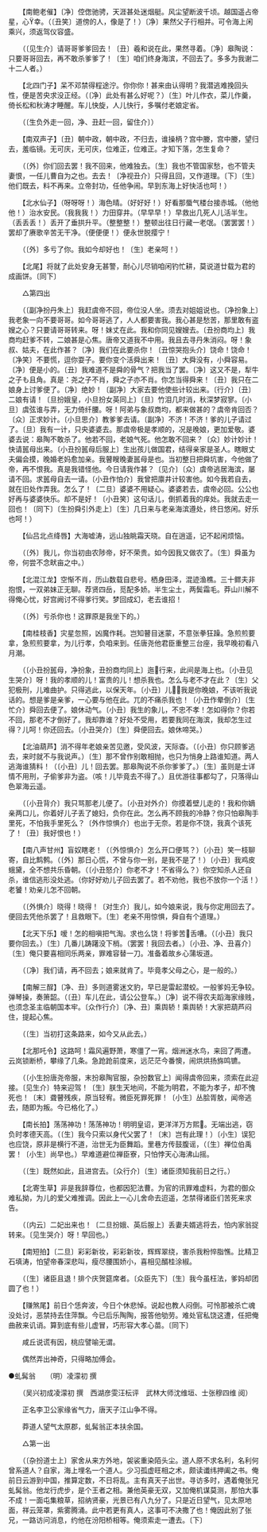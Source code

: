 <!-- { "loadSidebar": true } -->
　　【南鲍老催】〔净〕倥偬驰骋，天涯甚处迷烟艇。风尘望断波千顷。越国遥占帝星，心幸。（〔丑笑〕道傍的人，像是了！）〔净〕果然父子行相并。可令海上闲乘兴，须返驾仪容盛。 

　　（〔见生介〕请哥哥爹爹回去！〔丑〕羲和说在此，果然寻着。〔净〕皋陶说：只要哥哥回去，再不敢杀爹爹了！〔生〕咱们终身海滨，不回去了。多多为我谢二十二人者。） 

　　【北四门子】呆不邓禁得程途泞。你你你！甚来由认得明？我潜逃难挽回头性，便是苦央求没正经。（〔净〕此处有甚么好呢？）〔生〕叶儿作衣，菜儿作羹，倚长松和秋涛才睡醒。车儿快旋，人儿快行，多嘱付老娘定省。 

　　（〔生负外走一回，净、丑赶一回，留住介〕） 

　　【南双声子】〔丑〕朝中政，朝中政，不归去，谁操柄？宫中媵，宫中媵，望归去，羞临镜。无可庆，无可庆，位难正，位难正。才知下落，怎生复命？ 

　　（〔外〕你们回去罢！我不回来，他难独去。〔生〕我也不管国家愁，也不管夫妻恨，一任儿曹自为之也。去去！〔净视丑介〕只得且回，又作道理。〔下〕〔生〕他们既去，料不再来。立帝封功，任他争闹。早到东海上好快活也呵！） 

　　【北水仙子】（呀呀呀！）海色晴。（好好好！）好看那蜃气楼台接赤城。（他他他！）治水安民。（我我我！）力田穿井。（早早早！）早救出几死人儿活半生。（丢丢丢！）丢开了垂拱升平。（整整整！）整顿出往日行藏一老氓。（罢罢罢！）罢却了赓歌辛苦无干净。（便便便！）便永世脱撄宁！ 

　　（〔外〕多亏了你。我如今却好也！〔生〕老亲呵！） 

　　【北尾】将就了此处安身无甚警，耐心儿尽销咱闲钓忙耕，莫说道廿载为君的成画饼。〔同下〕 

　　△第四出 

　　（〔副净扮丹朱上〕我赶虞帝不回，帝位没人坐。须去对姐姐说也。〔净扮象上〕我老象一向不要哥哥。如今哥哥逃了，人人都要害我。我心甚是愁苦，那里敢有盗嫂之心？只要请哥哥转来。呀！妹丈在此。我和你同见嫂嫂去。〔丑扮商均上〕我商均赶爹不转，二娘甚是心焦。唐帝又道我不中用。我且去寻丹朱消闷。呀！象叔、姑夫，在此作甚？〔净〕我们在此要杀你！〔丑惊哭抱头介〕饶命！饶命！〔净笑〕不要慌，逗你耍子。要你变个活舜出来！〔丑〕大舜没有，小舜容易。〔净〕便是小的。〔丑〕我难道不是舜的骨气？把我当了罢。〔净〕这又不是，犁牛之子も且角。真是：尧之子不肖，舜之子亦不肖。你怎当得舜来！〔丑〕我只在二娘身上讨爹便了。〔净〕绝妙！〔副净〕大家去要他使些计较出来。〔行介〕〔丑〕二娘有请！〔旦扮娥皇，小旦扮女英同上〕〔旦〕竹泪几时消，秋深梦寂寥。〔小旦〕虞弦谁与弄，无力倚纤腰。呀！阿弟与象叔商均，都来做甚的？虞帝肯回否？〔众〕正求妙计。〔小旦思介〕教爹爹去请。〔副净〕不济！不济！爹的儿子请过了。〔旦〕我有一计，只央婆婆去。那虞帝极是孝顺的，况是晚娘，更加爱敬。婆婆去说：皋陶不敢杀了。他若不回，老娘气死。他怎敢不回来？〔众〕妙计妙计！快请嚚母出来。〔小丑扮嚚母后服上〕生出孩儿做国君，结得亲家是圣人。瞎眼丈夫偏会摸，晚婚老妈愈加亲。我瞽瞍晚妻嚚母是也。当初整日把舜坑害，今他做了帝，再不恨我。真是我错怪他。今日请我作甚？〔见介〕〔众〕虞帝逃居海滨，屡请不回。求嚚母自去一请。〔小丑作怕介〕我曾把廪井计较害他。如今我若自去，就在旧处作弄我。怎么了！〔二旦〕婆婆不用疑心。婆婆若去，虞帝必回。公公也好再与婆婆快乐。却不是好！〔小丑笑〕这句话儿，倒抓着我的痒处。我就去走一回也！〔同下〕〔生扮舜引外走上〕〔生〕几日来与老亲海滨遵处，终日悠闲。好乐也呵！） 

　　【仙吕北点绛唇】大海嘘涛，远山独眺霜天晓。自在逍遥，记不起闲烦恼。 

　　（〔外〕我儿，你当初由农陟帝，好不荣贵。如今因我又做农了。〔生〕舜虽为帝，何尝不念畎亩之中。） 

　　【北混江龙】空惭不肖，历山数载自悲号。栖身田泽，混迹渔樵。三十鳏夫非抱恨，一双弟妹正无聊。荐贤四岳，觅配多娇。半生尘土，两鬓霜毛。莽山川解不得俺心忧，好宫阙讨不得爹行笑。梦回成幻，老去谁招！ 

　　（〔外〕亏杀你也！这罪原是我坐下的。） 

　　【南桂枝香】灾星忽照，凶魔作耗。岂知瞽目迷蒙，不意张拳狂躁。急煎煎要拿，急煎煎要拿，为儿行孝，负咱来到。任唐尧他君臣重整三台座，我早晚初看八月潮。 

　　（〔小丑扮嚚母，净扮象，丑扮商均同上〕迤行来，此间是海上也。〔小丑见生哭介〕呀！我的孝顺的儿！富贵的儿！想杀我也。怎么与老不才在此？〔生〕父犯极刑，儿难曲护。只得逃此，以保天年。〔小丑〕儿！我是你晚娘，不该听我说话的。想是爹是亲爹，一心要与他在此。兀的不痛杀我也！〔小丑作晕倒介〕〔生忙介〕舜回去便了。娘休动气。〔小丑〕我生的象儿，不忠不孝！怎如得你？你若不回，那老不才倒好了。我却靠谁？好处不受用，若要我同在海滨，我却怎生过得？儿呵！你还回去。〔小丑哭介〕〔生〕舜便回去。娘休啼哭。） 

　　【北油葫芦】消不得年老娘亲苦见邀，受风波，天际杳。（〔小丑〕你只顾爹逃去，来时就不与我说声。）〔生〕那不曾作别敢相抛，也只为悄身上路谁知道。两人逃海谁猜料！（〔小丑〕儿！回去罢。那皋陶说不杀你爹爹了。）〔生〕虽则是士详情不用刑，子偷爹非为盗。（咳！儿毕竟去不得了。）且优游往事都勾了，只落得山色翠海云遥。 

　　（〔小丑背介〕我只骂那老儿便了。〔小丑对外介〕你摸着壁儿走的！我和你嫡亲两口儿，你着好儿子丢了媳妇，负你在此。怎么再不顾我的冷静？你只怕皋陶手里死，不怕我手里死么？〔外作惊惧介〕也出于无奈。若是你不饶，我真个该死了！〔丑〕我好恨也！） 

　　【南八声甘州】盲奴瞎老！（〔外惊惧介〕怎么开口便骂？）〔小丑〕笑一枝聊寄，自比鹪鹩。（〔外〕那日心慌，不曾与你一别，是我不是了！）〔小丑〕我鸡皮蛾黛，全不想共乐昏朝。（〔小丑怒介〕你老不才！不省得么？）你空知杀人还自杀，谁信逃形没处逃。（你好好劝儿子回去罢了。若不劝他，我也不放你一个活！）老饕！劝亲儿怎不回朝。 

　　（〔外惧介〕晓得！晓得！〔对生介〕我儿，如今娘来说，我与你定用回去了。便回去凭他杀罢了！且救眼下。〔生〕老亲不用惊惧，舜自有个道理。） 

　　【北天下乐】嗳！怎的相嗔把气淘。求也么饶！将爹苦舌嘈。（〔小丑〕我只要你回去。）〔生〕几番儿踌躇没下梢。（罢罢！我回去者。）〔小丑、净、丑喜介〕〔生〕俺只要喜相同乐两亲，罪难容替一刀。准备着故乡心蒲坂道。 

　　（〔净〕我们请，再不回去；娘来就肯了。毕竟孝父母之心，是一般的。） 

　　【南解三酲】〔净、丑〕多则道雾迷文豹，早已是雷起潜蛟。一般爹妈无争较。弹琴操，奏箫韶。（〔丑〕车儿在此，请公公登车。）〔净〕说不得农夫蹈海家缘贱，也须念圣主临朝国本牢。〔众作行介〕〔净、丑〕乘舆轿！乘舆轿！大家把葫芦闷住，提起心焦。 

　　（〔生〕当初打这条路来，如今又从此去。） 

　　【北那吒令】这路呵！霜风遍野萧，寒僵了一宵。烟洲迷水鸟，来回了两遭。云岚锁断桥，攀缘了几条。急跄跄前度来，远茫茫今番懊，闹烘烘扬旆鸣镳。 

　　（〔小生扮唐尧帝服，末扮皋陶官服，杂扮数官上〕闻得虞帝回来，须索在此迎接。〔见生介〕特来迎驾！〔生〕朕生天地间，不能为明君，不能为孝子，却不愧死也！〔末〕聋瞽残疾，原当轻宥。微臣死罪死罪！〔小生〕丛脍胥敖，闻帝逃去，随即为叛。今已格化了。） 

　　【南长拍】荡荡神功！荡荡神功！明明皇诏，更洋洋万方熙。无端出逃，窃负时孝德天高。（〔生〕我今只索以身代父罢了！〔末〕岂有此理！）〔小生〕误犯也应饶，原非是横行不道，治世无为臣舞蹈。里巷方传鼓腹谣，（〔生〕禅位伯禹罢！〔小生〕尚早也。）早难道避位禅臣寮，只怕悖天心海沸山摇。 

　　（〔生〕既然如此，且进宫去。〔众行介〕〔生〕诸臣须知我前日之行。） 

　　【北寄生草】非是我辞尊位，也都因犯法曹。为官的讯罪难虚料，为君的御众难私拗，为儿的爱父难推调。因此上一心儿舍命去迢遥，怎禁得诸臣们苦死来求告。 

　　（〔内云〕二妃出来也！〔二旦扮娥、英后服上〕丢妻夫婿逃将去，怕内家翁捉转来。〔见生哭介〕呀！早回也。） 

　　【南短拍】〔二旦〕彩彩新妆，彩彩新妆，辉辉翠绕，害杀我粉悴脂憔。比精卫石填涛，怕望帝春深悲叫，瘦尽腰围娇小，喜相见醑桂涂椒。 

　　（〔生〕诸臣且退！排个庆贺筵席者。〔众臣先下〕〔生〕我今虽枉法，爹妈却团圆了也！） 

　　【赚煞尾】前日个恁奔波，今日个休悲悼。说起也教人闷倒。可怜那被杀亡魂没处讨，恶禁持去住萍飘。今已后乐陶陶，报答他劬劳。难处官私饶这遭，任把俺曲赦来讥诮。算到底有些儿虚冒，巧形容大孝心苗。〔同下〕 

　　咸丘说谎有因，桃应譬喻无谓。 

　　偶然弄出神奇，只得略加傅会。


●虬髯翁　　（明）凌濛初 撰 

　　（吴兴初成凌濛初 撰　西湖彦雯汪枟评　武林大师沈维垣、士张穆四维 阅） 

　　正名李卫公家缘省气力，唐天子江山争不得。 

　　莽道人望气太原郡，虬髯翁正本扶余国。 

　　△第一出 

　　（〔杂扮道士上〕家舍从来方外地，袈裟重染陌头尘。道人原不求名利，名利何曾系道人？自家，海上埋名一个道人。少习孤虚旺相之术，颇读谶纬押阖之书。俺前日云游到中国，推算定数，不日将乱。主有真天子出世。寻访多时，遇着俺张兄虬髯翁。他龙行虎步，是个王者之相。兼他英豪无双，又加俺机谋莫测，那怕大事不成！一面屯集粮草，招纳贤豪，光景已有八九分了。只是近日望气，见太原地面，祥云笼罩，紫雾腾涌。此中若更有真人，这事可不决撒了也！俺因此别了张兄，一路访问消息，约他在汾阳桥相等。俺须索走一遭去。〔下〕 

